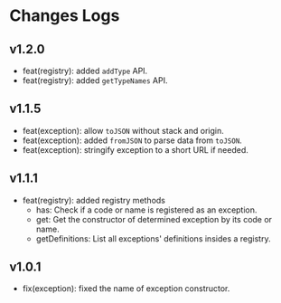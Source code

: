 # Changes Logs

## v1.2.0

- feat(registry): added `addType` API.
- feat(registry): added `getTypeNames` API.

## v1.1.5

- feat(exception): allow `toJSON` without stack and origin.
- feat(exception): added `fromJSON` to parse data from `toJSON`.
- feat(exception): stringify exception to a short URL if needed.

## v1.1.1

- feat(registry): added registry methods
    - has: Check if a code or name is registered as an exception.
    - get: Get the constructor of determined exception by its code or name.
    - getDefinitions: List all exceptions' definitions insides a registry.

## v1.0.1

- fix(exception): fixed the name of exception constructor.
